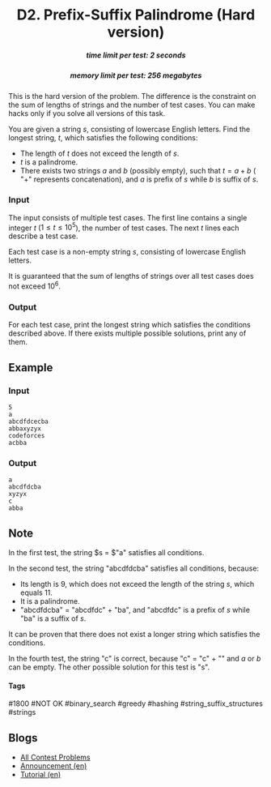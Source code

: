 <h1 style='text-align: center;'> D2. Prefix-Suffix Palindrome (Hard version)</h1>

<h5 style='text-align: center;'>time limit per test: 2 seconds</h5>
<h5 style='text-align: center;'>memory limit per test: 256 megabytes</h5>

This is the hard version of the problem. The difference is the constraint on the sum of lengths of strings and the number of test cases. You can make hacks only if you solve all versions of this task.

You are given a string $s$, consisting of lowercase English letters. Find the longest string, $t$, which satisfies the following conditions: 

* The length of $t$ does not exceed the length of $s$.
* $t$ is a palindrome.
* There exists two strings $a$ and $b$ (possibly empty), such that $t = a + b$ ( "$+$" represents concatenation), and $a$ is prefix of $s$ while $b$ is suffix of $s$.
### Input

The input consists of multiple test cases. The first line contains a single integer $t$ ($1 \leq t \leq 10^5$), the number of test cases. The next $t$ lines each describe a test case.

Each test case is a non-empty string $s$, consisting of lowercase English letters.

It is guaranteed that the sum of lengths of strings over all test cases does not exceed $10^6$.

### Output

For each test case, print the longest string which satisfies the conditions described above. If there exists multiple possible solutions, print any of them.

## Example

### Input


```text
5
a
abcdfdcecba
abbaxyzyx
codeforces
acbba
```
### Output


```text
a
abcdfdcba
xyzyx
c
abba
```
## Note

In the first test, the string $s = $"a" satisfies all conditions.

In the second test, the string "abcdfdcba" satisfies all conditions, because:

* Its length is $9$, which does not exceed the length of the string $s$, which equals $11$.
* It is a palindrome.
* "abcdfdcba" $=$ "abcdfdc" $+$ "ba", and "abcdfdc" is a prefix of $s$ while "ba" is a suffix of $s$.

It can be proven that there does not exist a longer string which satisfies the conditions.

In the fourth test, the string "c" is correct, because "c" $=$ "c" $+$ "" and $a$ or $b$ can be empty. The other possible solution for this test is "s".



#### Tags 

#1800 #NOT OK #binary_search #greedy #hashing #string_suffix_structures #strings 

## Blogs
- [All Contest Problems](../Codeforces_Global_Round_7.md)
- [Announcement (en)](../blogs/Announcement_(en).md)
- [Tutorial (en)](../blogs/Tutorial_(en).md)
